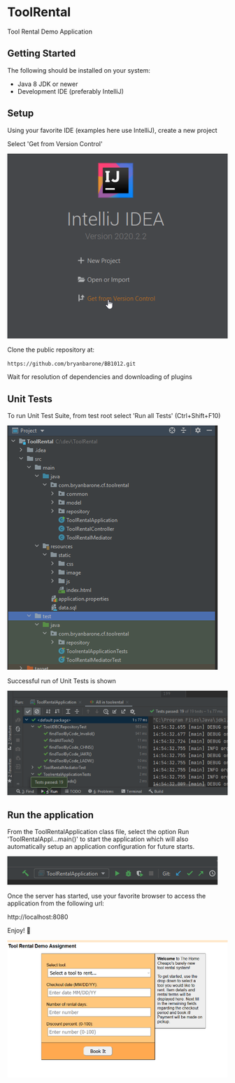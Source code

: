 # ToolRental
Tool Rental Demo Application

## Getting Started
The following should be installed on your system:
* Java 8 JDK or newer
* Development IDE (preferably IntelliJ)

## Setup
Using your favorite IDE (examples here use IntelliJ), create a new project

Select 'Get from Version Control'

![Create project](https://raw.githubusercontent.com/bryanbarone/ReadmeImages/main/CreateProject.png)

Clone the public repository at:

`https://github.com/bryanbarone/BB1012.git`

Wait for resolution of dependencies and downloading of plugins

## Unit Tests
To run Unit Test Suite, from test root select 'Run all Tests' (Ctrl+Shift+F10)

![Project structure](https://raw.githubusercontent.com/bryanbarone/ReadmeImages/main/ProjectStructure.png)

Successful run of Unit Tests is shown

![Run unit tests](https://raw.githubusercontent.com/bryanbarone/ReadmeImages/main/RunUnitTests.png)

## Run the application
From the ToolRentalApplication class file, select the option Run 'ToolRentalAppl...main()' to start the application which will also automatically setup an application configuration for future starts.

![Server config](https://raw.githubusercontent.com/bryanbarone/ReadmeImages/main/Server.png)

Once the server has started, use your favorite browser to access the application from the following url:

http://localhost:8080

Enjoy! :cowboy_hat_face:



![Project structure](https://raw.githubusercontent.com/bryanbarone/ReadmeImages/main/Demo.png)
